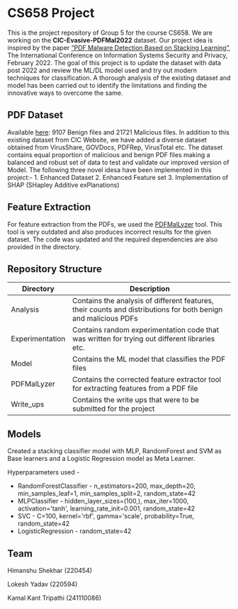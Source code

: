 # CS658 Project

This is the project repository of Group 5 for the course CS658. We are working on the **CIC-Evasive-PDFMal2022** dataset. Our project idea is inspired by the paper [“PDF Malware Detection Based on Stacking Learning”](https://pdfs.semanticscholar.org/c4e6/1e9545951bf4e7dbefd7796b6f7f050a75f6.pdf), The International Conference on Information Systems Security and Privacy, February 2022. The goal of this project is to update the dataset with data post 2022 and review the ML/DL model used and try out modern techniques for classification. A thorough analysis of the existing dataset and model has been carried out to identify the limitations and finding the innovative ways to overcome the same. 

## PDF Dataset

Available [here](http://205.174.165.80/CICDataset/CIC-EvasivePDF2022/Dataset/): 9107 Benign files and 21721 Malicious files. In addition to this existing dataset from CIC Website, we have added a diverse dataset obtained from VirusShare, GOVDocs, PDFRep, VirusTotal etc. The dataset contains equal proportion of malicious and benign PDF files making a balanced and robust set of data to test and validate our improved version of Model. The following three novel idesa have been implemented in this project:-
    1. Enhanced Dataset
    2. Enhanced Feature set
    3. Implementation of SHAP (SHapley Additive exPlanations)

## Feature Extraction

For feature extraction from the PDFs, we used the [PDFMalLyzer](https://github.com/ahlashkari/PDFMalLyzer) tool. This tool is very outdated and also produces incorrect results for the given dataset. The code was updated and the required dependencies are also provided in the directory. 

## Repository Structure

| Directory       | Description |
|-----------------|-------------|
| Analysis        | Contains the analysis of different features, their counts and distributions for both benign and malicious PDFs   |
| Experimentation | Contains random experimentation code that was written for trying out different libraries etc.  |
| Model           | Contains the ML model that classifies the PDF files  |
| PDFMalLyzer     | Contains the corrected feature extractor tool for extracting features from a PDF file |
| Write_ups       | Contains the write ups that were to be submitted for the project |

## Models

Created a stacking classifier model with MLP, RandomForest and SVM as Base learners and a Logistic Regression model as Meta Learner.

Hyperparameters used -

* RandomForestClassifier - n_estimators=200, max_depth=20, min_samples_leaf=1, min_samples_split=2, random_state=42
* MLPClassifier - hidden_layer_sizes=(100,), max_iter=1000, activation='tanh', learning_rate_init=0.001, random_state=42
* SVC - C=100, kernel='rbf', gamma='scale', probability=True, random_state=42
* LogisticRegression - random_state=42

## Team

Himanshu Shekhar (220454)

Lokesh Yadav (220594)

Kamal Kant Tripathi (241110086)
